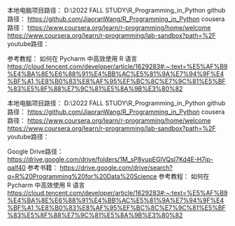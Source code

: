 本地电脑项目路径：
D:\2022 FALL STUDY\R_Programming_in_Python
github路径：
https://github.com/JiaoranWang/R_Programming_in_Python
cousera路径：
https://www.coursera.org/learn/r-programming/home/welcome
https://www.coursera.org/learn/r-programming/lab-sandbox?path=%2F
youtube路径：

参考教程：
如何在 Pycharm 中高效使用 R 语言 
https://cloud.tencent.com/developer/article/1629283#:~:text=%E5%AF%B9%E4%BA%8E%E6%88%91%E4%BB%AC%E5%81%9A%E7%94%9F%E4%BF%A1,%E8%B0%83%E8%AF%95%EF%BC%8C%E7%9C%81%E5%BF%83%E5%8F%88%E7%9C%81%E5%8A%9B%E3%80%82


本地电脑项目路径：
D:\2022 FALL STUDY\R_Programming_in_Python
github路径：
https://github.com/JiaoranWang/R_Programming_in_Python
cousera路径：
https://www.coursera.org/learn/r-programming/home/welcome
https://www.coursera.org/learn/r-programming/lab-sandbox?path=%2F
youtube路径：

Google Drive路径：
https://drive.google.com/drive/folders/1M_sP8yupEGlVQsI7Kd4E-H7ip-qalf40
参考书籍：
https://drive.google.com/drive/search?q=R%20Programming%20for%20Data%20Science
参考教程：
如何在 Pycharm 中高效使用 R 语言 
https://cloud.tencent.com/developer/article/1629283#:~:text=%E5%AF%B9%E4%BA%8E%E6%88%91%E4%BB%AC%E5%81%9A%E7%94%9F%E4%BF%A1,%E8%B0%83%E8%AF%95%EF%BC%8C%E7%9C%81%E5%BF%83%E5%8F%88%E7%9C%81%E5%8A%9B%E3%80%82
